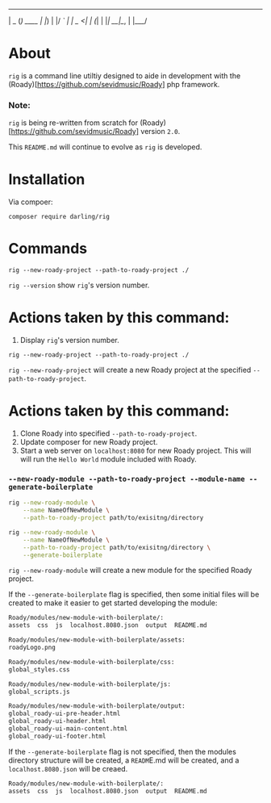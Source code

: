  ____  _
|  _ \(_) ____
| |_) | |/ _` |
|  _ <| | (_| |
|_| \_\_|\__, |
         |___/


# About

`rig` is a command line utiltiy designed to aide in development
with the (Roady)[https://github.com/sevidmusic/Roady] php
framework.

### Note:

`rig` is being re-written from scratch for (Roady)[https://github.com/sevidmusic/Roady]
version `2.0`.

This `README.md` will continue to evolve as `rig` is developed.

# Installation

Via compoer:

```
composer require darling/rig
```

# Commands

```
rig --new-roady-project --path-to-roady-project ./
```

`rig --version` show `rig`'s version number.

# Actions taken by this command:

1. Display `rig`'s version number.

```
rig --new-roady-project --path-to-roady-project ./
```

`rig --new-roady-project` will create a new Roady project at the
specified `--path-to-roady-project`.

# Actions taken by this command:

1. Clone Roady into specified `--path-to-roady-project`.
2. Update composer for new Roady project.
3. Start a web server on `localhost:8080` for new Roady project.
   This will will run the `Hello World` module included with Roady.

### `--new-roady-module --path-to-roady-project --module-name --generate-boilerplate`

```sh
rig --new-roady-module \
    --name NameOfNewModule \
    --path-to-roady-project path/to/exisitng/directory
```

```sh
rig --new-roady-module \
    --name NameOfNewModule \
    --path-to-roady-project path/to/exisitng/directory \
    --generate-boilerplate
```

`rig --new-roady-module` will create a new module for the specified
Roady project.

If the `--generate-boilerplate` flag is specified, then some initial
files will be created to make it easier to get started developing
the module:

```sh
Roady/modules/new-module-with-boilerplate/:
assets  css  js  localhost.8080.json  output  README.md

Roady/modules/new-module-with-boilerplate/assets:
roadyLogo.png

Roady/modules/new-module-with-boilerplate/css:
global_styles.css

Roady/modules/new-module-with-boilerplate/js:
global_scripts.js

Roady/modules/new-module-with-boilerplate/output:
global_roady-ui-pre-header.html
global_roady-ui-header.html
global_roady-ui-main-content.html
global_roady-ui-footer.html
```

If the `--generate-boilerplate` flag is not specified,
then the modules directory structure will be created,
a `READM`E.md will be created, and a `localhost.8080.json`
will be creaed.

```sh
Roady/modules/new-module-with-boilerplate/:
assets  css  js  localhost.8080.json  output  README.md
```

